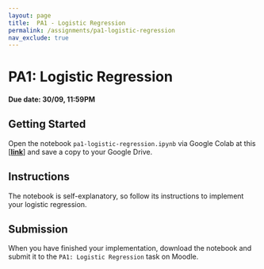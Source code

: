 ```yaml
---
layout: page
title:  PA1 - Logistic Regression
permalink: /assignments/pa1-logistic-regression
nav_exclude: true
---
```


# PA1: Logistic Regression

#### Due date: 30/09, 11:59PM

## Getting Started
Open the notebook `pa1-logistic-regression.ipynb` via Google Colab at this [[**link**]](https://colab.research.google.com/drive/1ZnGHU-Wk17M_1zSxTxHY5OHO7gWL8pvH?usp=sharing) and save a copy to your Google Drive.

## Instructions
The notebook is self-explanatory, so follow its instructions to implement your logistic regression.

## Submission
When you have finished your implementation, download the notebook and submit it to the `PA1: Logistic Regression` task on Moodle.